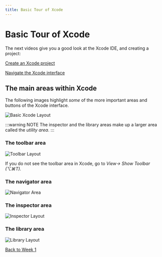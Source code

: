 ```yaml
---
title: Basic Tour of Xcode
---
```


# Basic Tour of Xcode

The next videos give you a good look at the Xcode IDE, and creating a project:

[Create an Xcode project <Badge text='Linkedin Learning'/>](https://www.linkedin.com/learning/ios-13-development-essential-training-1-fundamentals-ui-and-architecture/create-an-xcode-project?u=2199673)

[Navigate the Xcode interface <Badge text='Linkedin Learning'/>](https://www.linkedin.com/learning/ios-13-development-essential-training-1-fundamentals-ui-and-architecture/navigate-the-xcode-interface?u=2199673)

## The main areas within Xcode

The following images highlight *some* of the more important areas and buttons of the Xcode interface.

![Basic Xcode Layout](/F2020/assets/img/XcodeBasicLayout.png)

:::warning NOTE
The inspector and the library areas make up a larger area called the *utility area*.
:::

### The toolbar area

 ![Toolbar Layout](/F2020/assets/img/toolbarDetails.png)

 If you do not see the toolbar area in Xcode, go to *View-> Show Toolbar (⌥⌘T).*

### The navigator area

 ![Navigator Area](/F2020/assets/img/navigatorDetails.png)

### The inspector area

  ![Inspector Layout](/F2020/assets/img/inspectorDetails.png)

### The library area

 ![Library Layout](/F2020/assets/img/libraryDetails.png)

[Back to Week 1](./index.md#during-class)

